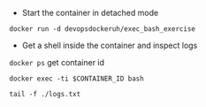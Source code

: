 - Start the container in detached mode

`docker run -d devopsdockeruh/exec_bash_exercise`

- Get a shell inside the container and inspect logs

`docker ps` get container id

`docker exec -ti $CONTAINER_ID bash`

`tail -f ./logs.txt`